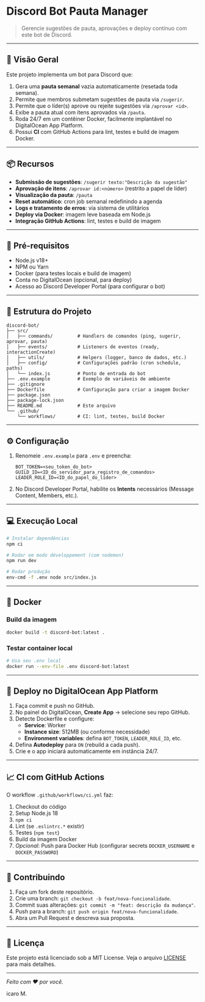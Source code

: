 # Discord Bot Pauta Manager

> Gerencie sugestões de pauta, aprovações e deploy contínuo com este bot de Discord.

---

## 🚀 Visão Geral

Este projeto implementa um bot para Discord que:

1. Gera uma **pauta semanal** vazia automaticamente (resetada toda semana).
2. Permite que membros submetam sugestões de pauta via `/sugerir`.
3. Permite que o líder(s) aprove ou rejeite sugestões via `/aprovar <id>`.
4. Exibe a pauta atual com itens aprovados via `/pauta`.
5. Roda 24/7 em um contêiner Docker, facilmente implantável no DigitalOcean App Platform.
6. Possui **CI** com GitHub Actions para lint, testes e build de imagem Docker.

---

## 📦 Recursos

- **Submissão de sugestões**: `/sugerir texto:"Descrição da sugestão"`
- **Aprovação de itens**: `/aprovar id:<número>` (restrito a papel de líder)
- **Visualização da pauta**: `/pauta`
- **Reset automático**: cron job semanal redefinindo a agenda
- **Logs e tratamento de erros**: via sistema de utilitários
- **Deploy via Docker**: imagem leve baseada em Node.js
- **Integração GitHub Actions**: lint, testes e build de imagem

---

## 🎯 Pré-requisitos

- Node.js v18+
- NPM ou Yarn
- Docker (para testes locais e build de imagem)
- Conta no DigitalOcean (opcional, para deploy)
- Acesso ao Discord Developer Portal (para configurar o bot)

---

## 📁 Estrutura do Projeto

```
discord-bot/
├── src/
│   ├── commands/         # Handlers de comandos (ping, sugerir, aprovar, pauta)
│   ├── events/           # Listeners de eventos (ready, interactionCreate)
│   ├── utils/            # Helpers (logger, banco de dados, etc.)
│   ├── config/           # Configurações padrão (cron schedule, paths)
│   └── index.js          # Ponto de entrada do bot
├── .env.example          # Exemplo de variáveis de ambiente
├── .gitignore
├── Dockerfile            # Configuração para criar a imagem Docker
├── package.json
├── package-lock.json
├── README.md             # Este arquivo
└── .github/
    └── workflows/        # CI: lint, testes, build Docker
```

---

## ⚙️ Configuração

1. Renomeie `.env.example` para `.env` e preencha:
   ```env
   BOT_TOKEN=<seu_token_do_bot>
   GUILD_ID=<ID_do_servidor_para_registro_de_comandos>
   LEADER_ROLE_ID=<ID_do_papel_do_líder>
   ```
2. No Discord Developer Portal, habilite os **Intents** necessários (Message Content, Members, etc.).

---

## 💻 Execução Local

```bash
# Instalar dependências
npm ci

# Rodar em modo développement (com nodemon)
npm run dev

# Rodar produção
env-cmd -f .env node src/index.js
```

---

## 🐳 Docker

### Build da imagem

```bash
docker build -t discord-bot:latest .
```

### Testar container local

```bash
# Usa seu .env local
docker run --env-file .env discord-bot:latest
```

---

## 🚀 Deploy no DigitalOcean App Platform

1. Faça commit e push no GitHub.
2. No painel do DigitalOcean, **Create App** → selecione seu repo GitHub.
3. Detecte Dockerfile e configure:
   - **Service**: Worker
   - **Instance size**: 512MB (ou conforme necessidade)
   - **Environment variables**: defina `BOT_TOKEN`, `LEADER_ROLE_ID`, etc.
4. Defina **Autodeploy** para `ON` (rebuild a cada push).
5. Crie e o app iniciará automaticamente em instância 24/7.

---

## 📈 CI com GitHub Actions

O workflow `.github/workflows/ci.yml` faz:

1. Checkout do código
2. Setup Node.js 18
3. `npm ci`
4. Lint (se `.eslintrc.*` existir)
5. Testes (`npm test`)
6. Build da imagem Docker
7. *Opcional*: Push para Docker Hub (configurar secrets `DOCKER_USERNAME` e `DOCKER_PASSWORD`)

---

## 🤝 Contribuindo

1. Faça um fork deste repositório.
2. Crie uma branch: `git checkout -b feat/nova-funcionalidade`.
3. Commit suas alterações: `git commit -m "feat: descrição da mudança"`.
4. Push para a branch: `git push origin feat/nova-funcionalidade`.
5. Abra um Pull Request e descreva sua proposta.

---

## 📝 Licença

Este projeto está licenciado sob a MIT License. Veja o arquivo [LICENSE](LICENSE) para mais detalhes.

---

*Feito com ❤️ por você.*

icaro M.

